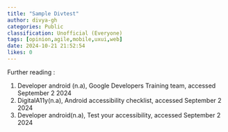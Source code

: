 ```yaml
---
title: "Sample Divtest"
author: divya-gh
categories: Public
classification: Unofficial (Everyone)
tags: [opinion,agile,mobile,uxui,web]
date: 2024-10-21 21:52:54 
likes: 0
---
```


Further reading :

1. Developer android (n.a), Google Developers Training team, accessed September 2 2024
3. DigitalA11y(n.a), Android accessibility checklist, accessed September 2 2024
4.  Developer android(n.a), Test your accessibility, accessed September 2 2024